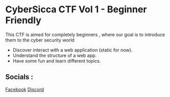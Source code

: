 # CyberSicca CTF Vol 1 - Beginner Friendly

This CTF is aimed for completely beginners , where our goal is to introduce them to the cyber security world 

* Discover interact with a web application (static for now). 
* Understand the structure of a web app.
* Have some fun and learn different topics.

## Socials :

[Facebook](https://www.facebook.com/people/CyberSicca/61550283753025/)
[Discord](https://discord.gg/ytCbysxMEp)
